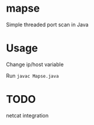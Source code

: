 # mapse
Simple threaded port scan in Java

# Usage

Change ip/host variable

Run ```javac Mapse.java```

# TODO

netcat integration
